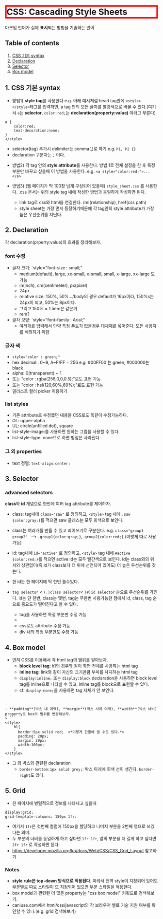 # CSS: Cascading Style Sheets 
마크업 언어가 실제 **표시**되는 방법을 기술하는 언어

## Table of contents

1. [CSS 기본 syntax](#1-css-기본-syntax)
2. [Declaration](#2-declaration)
3. [Selector](#3-selector)
4. [Box model](#4-box-model)


## 1. CSS 기본 syntax

* 방법1) **style tag**를 사용한다 e.g. 아래 예시처럼 head tag안에 `<style></style>`태그를 입력하면, a tag 안의 모든 글자를 빨강색으로 바꿀 수 있다.(여기서 `a`는 **selector**, `color:red;`는 **declaration(property:value)** 이라고 부른다)
```<style>
a {   
    color:red;
    text-decoration:none;
}
</style>
```

  - selector(tag) 추가시 delimiter는 comma(,)로 하기 e.g. `h1, h2 {}`
  - declaration 구분자는 `;` 이다.

* 방법2) 각 tag 안의 **style attribute**를 사용한다. 방법 1로 전체 설정을 한 후 특정 부분만 바꾸고 싶을때 이 방법을 사용한다. e.g. `<a style="color:red;">...</a>`

* 방법3) (웹 페이지가 막 100장 넘게 구성되어 있을때) `style_sheet.css` 를 사용한다. .css 문서는 위의 style tag 내에 작성한 방법과 동일하게 작성하면 된다. 
    - link tag로 css와 html을 연결한다. /rel(relationship), href(css path)
    - style sheet는 가장 먼저 등장하기때문에 각 tag안의 style attribute가 가장 높은 우선순위를 지닌다. 


## 2. Declaration
각 declaration(prperty:value)의 효과를 정리해보자.

### font 수정
- 글자 크기: `style="font-size : small;"
  - medium(default), large, xx-small, x-small, small, x-large, xx-large 도 가능
  - in(inch), cm(centimeter), px(pixel)
  - 24px
  - relative size: 150%, 50%.../body의 경우 default가 16px이라, 150%s는 24px이 되고, 50%는 8px이다. 
  - 그리고 150% = 1.5em은 같은거
  - rem?
- 글자 모양: `style="font-family : Arial;"
  - 여러개를 입력해서 만약 특정 폰트가 없을경우 대체제를 넣어준다. 모든 사용자를 배려하기 위함

### 글자 색
  - `style="color : green;"`
  - hex decimal : 0~9, A~F/FF = 256 e.g. #00FF00 는 green, #000000는 black
  - alpha: 0(transparent) ~ 1
  - 또는 "color : rgba(256,0,0,0.5);"로도 표현 가능
  - 또는 "color : hsl(120,60%,60%);"로도 표현 가능
  - 일러스트 컬러 picker 이용하기

### list styles
  - 기존 attribute로 수정했던 내용들 CSS로도 똑같이 수정가능하다. 
  - OL: upper-alpha
  - UL: circle(unfilled dot), square
  - list-style-image:를 사용하면 원하는 그림을 사용할 수 있다. 
  - list-style-type: none으로 하면 방점은 사라진다. 

### 그 외 properties
- text 정렬: `text-align:center;`

## 3. Selector

### advanced selectors
**class**와 **id** 개념으로 한번에 여러 tag attribute를 제어하자.
- class: tag내에 `class="saw"` 로 정의하고, `<style>` tag 내에 `.saw {color:gray;}`를 적으면 saw 클래스는 모두 회색으로 보인다.
- class는 여러개를 만들 수 있고 띄어쓰기로 구분한다. e.g. `class="group1 group2" ` --> `.group1{color:gray;}`,`.group2{color:red;}` (이렇게 따로 사용 가능) 

- id: tag내에 `id="active"` 로 정의하고,  `<style>` tag 내에 `#active {color:red;}`를 적으면 active id는 모두 빨간색으로 보인다. id는 class와의 위치와 상관없이(즉 id가 class보다 더 위에 선언되어 있어도) 더 높은 우선순위를 갖는다.
- 한 id는 한 페이지에 딱 한번 쓸수있다. 

- `tag selector` < `(.)class selector`< `(#)id selector` 순으로 우선순위를 가진다. id는 단 한번, class는 몇번, tag는 무한번 사용가능한 점에서 id, class, tag 순으로 중요도가 떨어진다고 볼 수 있다. 


  - <span></span> tag를 사용하면 특정 부분만 수정 가능
  - <div></div>
  - css로도 attribute 수정 가능
  - div 내의 특정 부분만도 수정 가능


## 4. Box model
- 먼저 CSS를 이용해서 각 html tag의 범위를 알아보자. 
  - **block level tag**: h1의 경우와 같이 화면 전체를 사용하는 html tag
  - **inline tag**: link와 같이 자신의 크기만큼 부피를 차지하는 html tag
  - `display:inline;` 또는 `display:block` declaration을 사용하면 block level tag를 inline으로 나타낼 수 있고, inline tag를 block으로 표현할 수 있다.
  - cf. `display:none;`을 사용하면 tag 자체가 안 보인다. 
> ```
<style>
  h1 {
    border-width:5px;
    border-color:red;
    border-style:solid;
  }
</style>
```

- **padding**(박스 내 여백), **margin**(박스 사이 여백), **width**(박스 너비) property로 box의 범위를 변경해보자.
> ```
<style>
    hl{
      border:5px solid red;  <*이렇게 한줄에 쓸 수도 있다.*>
      padding: 20px;
      margin: 20px;
      width:100px;
    }
</style>
```
- 그 외 박스와 관련된 declaration
  - `border-bottom:1px solid grey;`: 박스 아래에 회색 선이 생긴다. `border-right`도 있다.


## 5. Grid
- 한 페이지에 병렬적으로 정보를 나타내고 싶을때
```
display:grid;
grid-template-columns: 150px 1fr:
```
  - 여기서 `1fr`은 첫번째 컬럼에 150px을 할당하고 나머지 부분을 2번째 행으로 쓰겠다는 의미.
  - 두 부분의 너비를 동일하게 하고 싶다면 `1fr 1fr`, 앞의 부분을 더 길게 하고 싶다면 `2fr 1fr` 로 작성하면 된다. 
- https://developer.mozilla.org/ko/docs/Web/CSS/CSS_Grid_Layout 참고하기


### Notes
- **style rule은 top-down 방식으로 적용된다.** 따라서 전역 style이 지정되어 있어도 부분별로 따로 스타일이 또 지정되어 있으면 부분 스타일을 적용한다. 
- box model과 관련된 더 많은 property는 "css box model" 키워드로 검색해보기.
- caniuse.com에서 html/css/javascript의 각 브라우저 별로 기술 지원 여부를 확인할 수 있다.(e.g. grid 검색해보기)